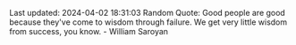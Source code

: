 Last updated: 2024-04-02 18:31:03
Random Quote: Good people are good because they've come to wisdom through failure. We get very little wisdom from success, you know. - William Saroyan